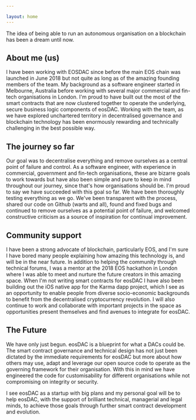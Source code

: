 ```yaml
---

layout: home
---
```


The idea of being able to run an autonomous organisation on a blockchain has been a dream until now.

## About me (us)
I have been working with EOSDAC since before the main EOS chain was launched in June 2018 but not quite as long as of the amazing founding members of the team. My background as a software engineer started in Melbourne, Australia before working with several major commercial and fin-tech organisations in London. I'm proud to have built out the most of the smart contracts that are now clustered together to operate the underlying, secure business logic components of eosDAC. Working with the team, as we have explored unchartered territory in decentralised governance and blockchain technology has been enormously rewarding and technically challenging in the best possible way.

## The journey so far
Our goal was to decentralise everything and remove ourselves as a central point of failure and control. As a software engineer, with experience in commercial, government and fin-tech organisations, these are bizarre goals to work towards but have also been simple and pure to keep in mind throughout our journey, since that's how organisations should be. I'm proud to say we have succeeded with this goal so far. We have been thoroughly testing everything as we go. We've been transparent with the process, shared our code on Github (warts and all), found and fixed bugs and continued to remove ourselves as a potential point of failure, and welcomed constructive criticism as a source of inspiration for continual improvement.

## Community support
I have been a strong advocate of blockchain, particularly EOS, and I'm sure I have bored many people explaining how amazing this technology is, and will be in the near future. In addition to helping the community through technical forums, I was a mentor at the 2018 EOS hackathon in London where I was able to meet and nurture the future creators in this amazing space. When I'm not writing smart contracts for eosDAC I have also been building out the iOS native app for the Karma dapp project, which I see as an opportunity to enable people from diverse socio-economic backgrounds to benefit from the decentralised cryptocurrency revolution. I will also continue to work and collaborate with important projects in the space as opportunities present themselves and find avenues to integrate for eosDAC.

## The Future
We have only just begun. eosDAC is a blueprint for what a DACs could be. The smart contract governance and technical design has not just been dictated by the immediate requirements for eosDAC but more about how others may use, adapt and leverage our open source code to operate as the governing framework for their organisation. With this in mind we have engineered the code for customisability for different organisations while not compromising on integrity or security.

I see eosDAC as a startup with big plans and my personal goal will be to help eosDAC, with the support of brilliant technical, managerial and legal minds, to achieve those goals through further smart contract development and evolution.